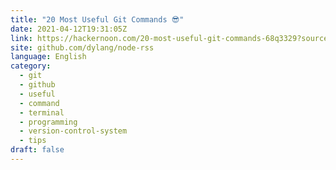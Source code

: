 ```yaml
---
title: "20 Most Useful Git Commands 😎"
date: 2021-04-12T19:31:05Z
link: https://hackernoon.com/20-most-useful-git-commands-68q3329?source=rss&utm_medium=RSS&utm_source=news.12bit.vn
site: github.com/dylang/node-rss
language: English
category:
  - git
  - github
  - useful
  - command
  - terminal
  - programming
  - version-control-system
  - tips
draft: false
---
```


